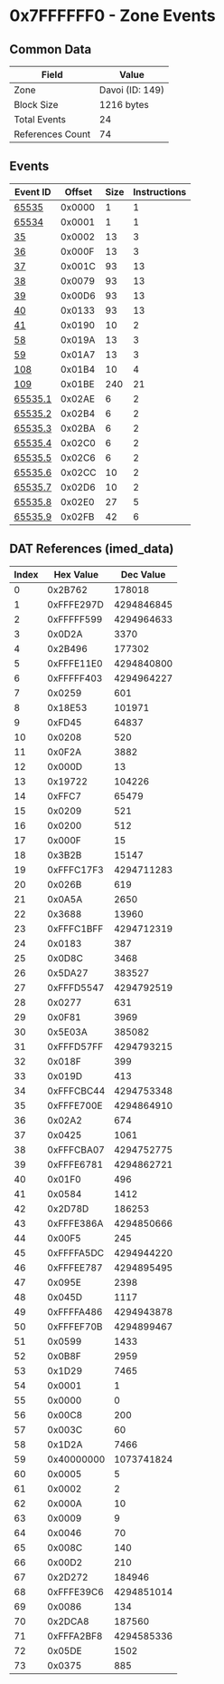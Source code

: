 # 0x7FFFFFF0 - Zone Events

## Common Data

| Field            | Value           |
|------------------|-----------------|
| Zone             | Davoi (ID: 149) |
| Block Size       | 1216 bytes      |
| Total Events     | 24              |
| References Count | 74              |

## Events

| Event ID                | Offset   |   Size |   Instructions |
|-------------------------|----------|--------|----------------|
| [65535](./65535.md)     | 0x0000   |      1 |              1 |
| [65534](./65534.md)     | 0x0001   |      1 |              1 |
| [35](./35.md)           | 0x0002   |     13 |              3 |
| [36](./36.md)           | 0x000F   |     13 |              3 |
| [37](./37.md)           | 0x001C   |     93 |             13 |
| [38](./38.md)           | 0x0079   |     93 |             13 |
| [39](./39.md)           | 0x00D6   |     93 |             13 |
| [40](./40.md)           | 0x0133   |     93 |             13 |
| [41](./41.md)           | 0x0190   |     10 |              2 |
| [58](./58.md)           | 0x019A   |     13 |              3 |
| [59](./59.md)           | 0x01A7   |     13 |              3 |
| [108](./108.md)         | 0x01B4   |     10 |              4 |
| [109](./109.md)         | 0x01BE   |    240 |             21 |
| [65535.1](./65535.1.md) | 0x02AE   |      6 |              2 |
| [65535.2](./65535.2.md) | 0x02B4   |      6 |              2 |
| [65535.3](./65535.3.md) | 0x02BA   |      6 |              2 |
| [65535.4](./65535.4.md) | 0x02C0   |      6 |              2 |
| [65535.5](./65535.5.md) | 0x02C6   |      6 |              2 |
| [65535.6](./65535.6.md) | 0x02CC   |     10 |              2 |
| [65535.7](./65535.7.md) | 0x02D6   |     10 |              2 |
| [65535.8](./65535.8.md) | 0x02E0   |     27 |              5 |
| [65535.9](./65535.9.md) | 0x02FB   |     42 |              6 |

## DAT References (imed_data)

|   Index | Hex Value   |   Dec Value |
|---------|-------------|-------------|
|       0 | 0x2B762     |      178018 |
|       1 | 0xFFFE297D  |  4294846845 |
|       2 | 0xFFFFF599  |  4294964633 |
|       3 | 0x0D2A      |        3370 |
|       4 | 0x2B496     |      177302 |
|       5 | 0xFFFE11E0  |  4294840800 |
|       6 | 0xFFFFF403  |  4294964227 |
|       7 | 0x0259      |         601 |
|       8 | 0x18E53     |      101971 |
|       9 | 0xFD45      |       64837 |
|      10 | 0x0208      |         520 |
|      11 | 0x0F2A      |        3882 |
|      12 | 0x000D      |          13 |
|      13 | 0x19722     |      104226 |
|      14 | 0xFFC7      |       65479 |
|      15 | 0x0209      |         521 |
|      16 | 0x0200      |         512 |
|      17 | 0x000F      |          15 |
|      18 | 0x3B2B      |       15147 |
|      19 | 0xFFFC17F3  |  4294711283 |
|      20 | 0x026B      |         619 |
|      21 | 0x0A5A      |        2650 |
|      22 | 0x3688      |       13960 |
|      23 | 0xFFFC1BFF  |  4294712319 |
|      24 | 0x0183      |         387 |
|      25 | 0x0D8C      |        3468 |
|      26 | 0x5DA27     |      383527 |
|      27 | 0xFFFD5547  |  4294792519 |
|      28 | 0x0277      |         631 |
|      29 | 0x0F81      |        3969 |
|      30 | 0x5E03A     |      385082 |
|      31 | 0xFFFD57FF  |  4294793215 |
|      32 | 0x018F      |         399 |
|      33 | 0x019D      |         413 |
|      34 | 0xFFFCBC44  |  4294753348 |
|      35 | 0xFFFE700E  |  4294864910 |
|      36 | 0x02A2      |         674 |
|      37 | 0x0425      |        1061 |
|      38 | 0xFFFCBA07  |  4294752775 |
|      39 | 0xFFFE6781  |  4294862721 |
|      40 | 0x01F0      |         496 |
|      41 | 0x0584      |        1412 |
|      42 | 0x2D78D     |      186253 |
|      43 | 0xFFFE386A  |  4294850666 |
|      44 | 0x00F5      |         245 |
|      45 | 0xFFFFA5DC  |  4294944220 |
|      46 | 0xFFFEE787  |  4294895495 |
|      47 | 0x095E      |        2398 |
|      48 | 0x045D      |        1117 |
|      49 | 0xFFFFA486  |  4294943878 |
|      50 | 0xFFFEF70B  |  4294899467 |
|      51 | 0x0599      |        1433 |
|      52 | 0x0B8F      |        2959 |
|      53 | 0x1D29      |        7465 |
|      54 | 0x0001      |           1 |
|      55 | 0x0000      |           0 |
|      56 | 0x00C8      |         200 |
|      57 | 0x003C      |          60 |
|      58 | 0x1D2A      |        7466 |
|      59 | 0x40000000  |  1073741824 |
|      60 | 0x0005      |           5 |
|      61 | 0x0002      |           2 |
|      62 | 0x000A      |          10 |
|      63 | 0x0009      |           9 |
|      64 | 0x0046      |          70 |
|      65 | 0x008C      |         140 |
|      66 | 0x00D2      |         210 |
|      67 | 0x2D272     |      184946 |
|      68 | 0xFFFE39C6  |  4294851014 |
|      69 | 0x0086      |         134 |
|      70 | 0x2DCA8     |      187560 |
|      71 | 0xFFFA2BF8  |  4294585336 |
|      72 | 0x05DE      |        1502 |
|      73 | 0x0375      |         885 |
